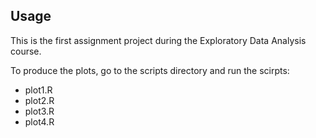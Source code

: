 ## Usage

This is the first assignment project during the Exploratory Data Analysis course.

To produce the plots, go to the scripts directory and run the scirpts:
* plot1.R
* plot2.R
* plot3.R
* plot4.R


